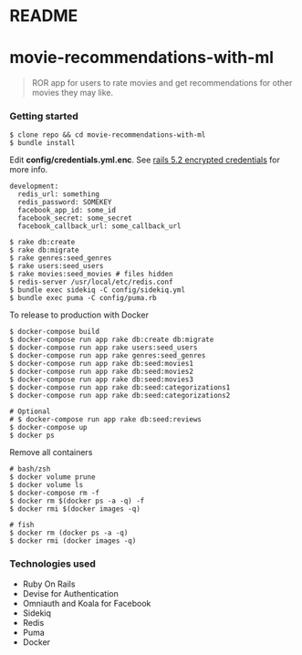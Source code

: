 # README
movie-recommendations-with-ml
====

> ROR app for users to rate movies and get recommendations for other movies they may like.

### Getting started

```
$ clone repo && cd movie-recommendations-with-ml
$ bundle install
```

Edit **config/credentials.yml.enc**. See [rails 5.2 encrypted credentials](https://gorails.com/episodes/rails-5-2-encrypted-credentials) for more info.

```
development:
  redis_url: something
  redis_password: SOMEKEY
  facebook_app_id: some_id
  facebook_secret: some_secret
  facebook_callback_url: some_callback_url
```

```
$ rake db:create
$ rake db:migrate
$ rake genres:seed_genres
$ rake users:seed_users
$ rake movies:seed_movies # files hidden
$ redis-server /usr/local/etc/redis.conf
$ bundle exec sidekiq -C config/sidekiq.yml
$ bundle exec puma -C config/puma.rb
```

To release to production with Docker
```
$ docker-compose build
$ docker-compose run app rake db:create db:migrate
$ docker-compose run app rake users:seed_users
$ docker-compose run app rake genres:seed_genres
$ docker-compose run app rake db:seed:movies1
$ docker-compose run app rake db:seed:movies2
$ docker-compose run app rake db:seed:movies3
$ docker-compose run app rake db:seed:categorizations1
$ docker-compose run app rake db:seed:categorizations2

# Optional
# $ docker-compose run app rake db:seed:reviews
$ docker-compose up
$ docker ps
```

Remove all containers
```
# bash/zsh
$ docker volume prune
$ docker volume ls
$ docker-compose rm -f
$ docker rm $(docker ps -a -q) -f
$ docker rmi $(docker images -q)

# fish
$ docker rm (docker ps -a -q)
$ docker rmi (docker images -q)
```

### Technologies used

- Ruby On Rails
- Devise for Authentication
- Omniauth and Koala for Facebook
- Sidekiq
- Redis
- Puma
- Docker
